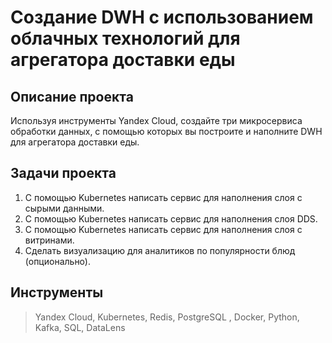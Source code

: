 # Создание DWH с использованием облачных технологий для агрегатора доставки еды

## Описание проекта
Используя инструменты Yandex Cloud, создайте три микросервиса обработки данных, с помощью которых вы построите и наполните DWH для агрегатора доставки еды.

## Задачи проекта
1. С помощью Kubernetes написать сервис для наполнения слоя с сырыми данными.
2. С помощью Kubernetes написать сервис для наполнения слоя DDS.
3. С помощью Kubernetes написать сервис для наполнения слоя с витринами.
4. Сделать визуализацию для аналитиков по популярности блюд (опционально).
   
## Инструменты
> Yandex Cloud, Kubernetes, Redis, PostgreSQL , Docker, Python, Kafka, SQL, DataLens
